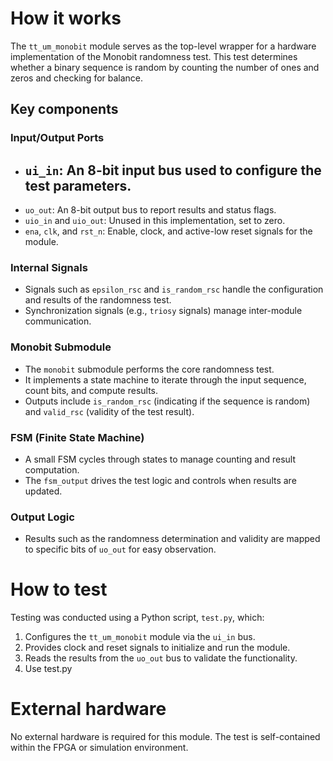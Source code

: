 <!---

This file is used to generate your project datasheet. Please fill in the information below and delete any unused
sections.

You can also include images in this folder and reference them in the markdown. Each image must be less than
512 kb in size, and the combined size of all images must be less than 1 MB.
-->

# How it works

The `tt_um_monobit` module serves as the top-level wrapper for a hardware implementation of the Monobit randomness test. This test determines whether a binary sequence is random by counting the number of ones and zeros and checking for balance.

## Key components

### Input/Output Ports

- `ui_in`: An 8-bit input bus used to configure the test parameters.
  - 
- `uo_out`: An 8-bit output bus to report results and status flags.
- `uio_in` and `uio_out`: Unused in this implementation, set to zero.
- `ena`, `clk`, and `rst_n`: Enable, clock, and active-low reset signals for the module.

### Internal Signals

- Signals such as `epsilon_rsc` and `is_random_rsc` handle the configuration and results of the randomness test.
- Synchronization signals (e.g., `triosy` signals) manage inter-module communication.

### Monobit Submodule

- The `monobit` submodule performs the core randomness test.
- It implements a state machine to iterate through the input sequence, count bits, and compute results.
- Outputs include `is_random_rsc` (indicating if the sequence is random) and `valid_rsc` (validity of the test result).

### FSM (Finite State Machine)

- A small FSM cycles through states to manage counting and result computation.
- The `fsm_output` drives the test logic and controls when results are updated.

### Output Logic

- Results such as the randomness determination and validity are mapped to specific bits of `uo_out` for easy observation.

# How to test

Testing was conducted using a Python script, `test.py`, which:

1. Configures the `tt_um_monobit` module via the `ui_in` bus.
2. Provides clock and reset signals to initialize and run the module.
3. Reads the results from the `uo_out` bus to validate the functionality.
4. Use test.py 

# External hardware

No external hardware is required for this module. The test is self-contained within the FPGA or simulation environment.

